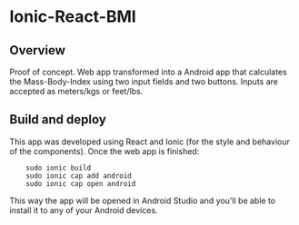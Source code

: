 # Ionic-React-BMI

## Overview

Proof of concept. Web app transformed into a Android app that calculates the Mass-Body-Index using two input fields and two buttons. Inputs are accepted as meters/kgs or feet/lbs.

## Build and deploy

This app was developed using React and Ionic (for the style and behaviour of the components).
Once the web app is finished:

        sudo ionic build
        sudo ionic cap add android
        sudo ionic cap open android

This way the app will be opened in Android Studio and you'll be able to install it to any of your Android devices.
